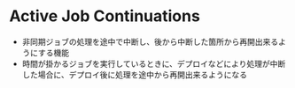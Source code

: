 # Active Job Continuations

* 非同期ジョブの処理を途中で中断し、後から中断した箇所から再開出来るようにする機能
* 時間が掛かるジョブを実行しているときに、デプロイなどにより処理が中断した場合に、デプロイ後に処理を途中から再開出来るようになる
